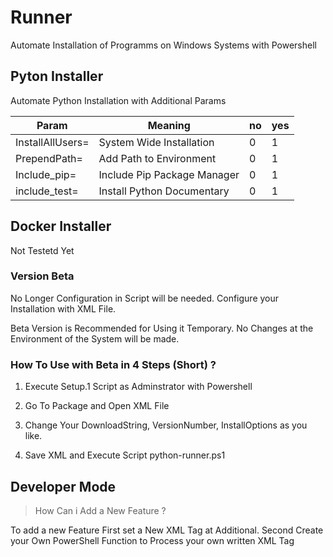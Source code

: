 # Runner
Automate Installation of Programms on Windows Systems with Powershell

## Pyton Installer
Automate Python Installation with Additional Params

|Param                  |Meaning                                                 |no|yes                   |
|-----------------------|--------------------------------------------------------|--|----------------------|
|InstallAllUsers=       | System Wide Installation                               |0 |1                     |
|PrependPath=           | Add Path to Environment                                |0 |1                     |
|Include_pip=           | Include Pip Package Manager                            |0 |1                     |
|include_test=          | Install Python Documentary                             |0 |1                     |

## Docker Installer

Not Testetd Yet

### Version Beta

No Longer Configuration in Script will be needed.
Configure your Installation with XML File.

Beta Version is Recommended for Using it Temporary. No Changes at the
Environment of the System will be made.

### How To Use with Beta in 4 Steps (Short) ?

1. Execute Setup.1 Script as Adminstrator with Powershell

2. Go To Package and Open XML File

3. Change Your DownloadString, VersionNumber, InstallOptions as you like.

4. Save XML and Execute Script python-runner.ps1

## Developer Mode
> How Can i Add a New Feature ?

To add a new Feature First set a New XML Tag at Additional. Second Create your Own PowerShell Function to Process your own
written XML Tag